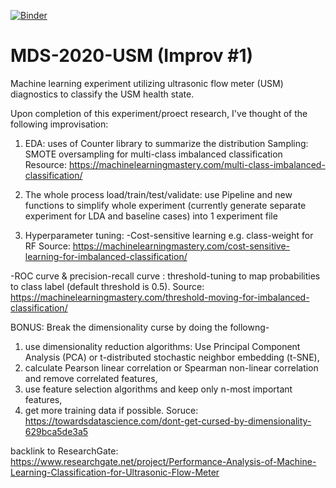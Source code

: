 [![Binder](https://mybinder.org/badge_logo.svg)](https://mybinder.org/v2/gh/smfirdaus/MDS-2020-USM/master?urlpath=lab)

# MDS-2020-USM (Improv #1)
Machine learning experiment utilizing ultrasonic flow meter (USM) diagnostics to classify the USM health state.

Upon completion of this experiment/proect research, I've thought of the following improvisation:

1. EDA: uses of Counter library to summarize the distribution
Sampling: SMOTE oversampling for multi-class imbalanced classification
Resource: https://machinelearningmastery.com/multi-class-imbalanced-classification/

2. The whole process load/train/test/validate: use Pipeline and new functions to simplify whole experiment (currently generate separate experiment for LDA and baseline cases) into 1 experiment file

3. Hyperparameter tuning:
-Cost-sensitive learning e.g. class-weight for RF
Source: https://machinelearningmastery.com/cost-sensitive-learning-for-imbalanced-classification/ 

-ROC curve & precision-recall curve : threshold-tuning to map probabilities to class label (default threshold is 0.5).
Source: https://machinelearningmastery.com/threshold-moving-for-imbalanced-classification/ 


BONUS: Break the dimensionality curse by doing the followng-
1. use dimensionality reduction algorithms: Use Principal Component Analysis (PCA) or t-distributed stochastic neighbor embedding (t-SNE),
2. calculate Pearson linear correlation or Spearman non-linear correlation and remove correlated features,
3. use feature selection algorithms and keep only n-most important features,
4. get more training data if possible.
Soruce: https://towardsdatascience.com/dont-get-cursed-by-dimensionality-629bca5de3a5


backlink to ResearchGate: https://www.researchgate.net/project/Performance-Analysis-of-Machine-Learning-Classification-for-Ultrasonic-Flow-Meter
